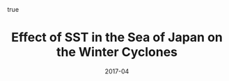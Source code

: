 ---
title: Effect of SST in the Sea of Japan on the Winter Cyclones
event: The 19th Pacific-Asian Marginal Seas (PAMS) Meeting
event_url:

location: Seogwipo KAL Hotel
address:
#  street: 450 Serra Mall
  city: Jeju
  region:
#  postcode: '94305'
  country: South Korea

summary:
abstract: ""

# Talk start and end times.
#   End time can optionally be hidden by prefixing the line with `#`.
date: "2017-04"
#date_end: 
all_day: false

# Schedule page publish date (NOT talk date).
publishDate: "2017-04"

authors: [Ning Zhao, Shinsuke Iwasaki, Atsuhiko Isobe]
tags: [oral]

# Is this a featured talk? (true/false)
featured: false


#links:
#- icon: twitter
#  icon_pack: fab
#  name: Follow
#  url: https://twitter.com/georgecushen
url_code: ""
url_pdf: ""
url_slides: ""
url_video: ""


# Enable math on this page?
math: true
---